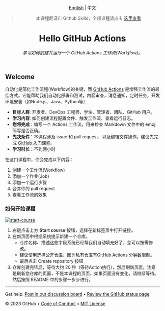 <header>

[English](https://github.com/skills/hello-github-actions) | 中文

> 本课程翻译自 Github Skills，全部课程请点击 [这里查看](https://www.github-zh.com/getting-started)

# Hello GitHub Actions

_学习如何创建并运行一个 GitHub Actions 工作流(Workflow)。_

</header>

## Welcome

自动化是简化工作流程(Workflow)的关键，而 [GitHub Actions](https://docs.github.com/actions) 是增强工作流的最佳方式。它能帮助我们自动化部署和测试，内容审查，消息通知，定时任务，开发环境安装（如Node.js、Java、Python等）

- **目标人群**: 开发者、DevOps 工程师、学生、管理者、团队、GitHub 用户。
- **学习内容**: 如何创建流程配置文件、触发工作流、查看运行日志。
- **您将完成**：编写一个 Actions 工作流，用来检查 Markdown 文件中的 emoji 简写是否正确。
- **先决条件**：本课程涉及 issue 和 pull request，以及编辑文件操作。建议先完成 [GitHub 入门课程](https://github.com/skills/introduction-to-github)。
- **学习时长**：不到两小时

在这门课程中，你会完成以下内容：

1. 创建一个工作流(Workflow)
2. 添加一个作业(Job)
3. 添加一个运行步骤
4. 合并你的 pull request
5. 查看工作流的效果


### 如何开始课程

[![start-course](https://user-images.githubusercontent.com/1221423/235727646-4a590299-ffe5-480d-8cd5-8194ea184546.svg)](https://github.com/new?template_owner=github-china&template_name=hello-github-actions&owner=%40me&name=skills-hello-github-actions&description=My+clone+repository&visibility=public)

1. 右键点击上方 **Start course** 按钮，选择在新标签页中打开链接。
2. 在新页面中根据系统提示新建一个仓库。
   - 仓库名称、描述这些字段系统已经帮我们自动填充好了，您可以按需修改。
   - 建议使用选择公开仓库，因为私有仓库有[GitHub Actions 分钟数限制](https://docs.github.com/en/billing/managing-billing-for-github-actions/about-billing-for-github-actions)。
   - 最后点击 Create repository 按钮
3. 仓库创建完毕后，等待大约 20 秒（等待Action执行），然后刷新页面。注意是刷新您仓库的页面，不是本课程的页面。如果页面没有变化，请继续等待。然后按照 README 中的步骤一步步进行。

<footer>

---

Get help: [Post in our discussion board](https://github.com/orgs/skills/discussions/categories/hello-github-actions) &bull; [Review the GitHub status page](https://www.githubstatus.com/)

&copy; 2023 GitHub &bull; [Code of Conduct](https://www.contributor-covenant.org/version/2/1/code_of_conduct/code_of_conduct.md) &bull; [MIT License](https://gh.io/mit)

</footer>
